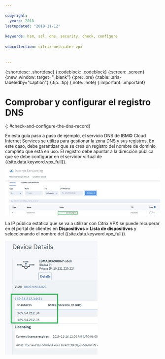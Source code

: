 ```yaml
---

copyright:
  years: 2018
lastupdated: "2018-11-12"

keywords: hsm, ssl, dns, security, check, configure

subcollection: citrix-netscaler-vpx


---
```


{:shortdesc: .shortdesc}
{:codeblock: .codeblock}
{:screen: .screen}
{:new_window: target="_blank"}
{:pre: .pre}
{:table: .aria-labeledby="caption"}
{:tip: .tip}
{:note: .note}
{:important: .important}

# Comprobar y configurar el registro DNS
{: #check-and-configure-the-dns-record}

En esta guía paso a paso de ejemplo, el servicio DNS de IBM© Cloud Internet Services se utiliza para gestionar la zona DNS y sus registros. En este caso, debe garantizar que se crea un registro del nombre de dominio completo que está en uso. El registro debe apuntar a la dirección pública que se debe configurar en el servidor virtual de {{site.data.keyword.vpx_full}}.

<img src="images/12-add-record.png" alt="dibujo" style="width: 700px;"/>

La IP pública estática que se va a utilizar con Citrix VPX se puede recuperar en el portal de clientes en **Dispositivos > Lista de dispositivos** y seleccionando el nombre del {{site.data.keyword.vpx_full}}.

<img src="images/13-check-ip.png" alt="dibujo" style="width: 300px;"/>
